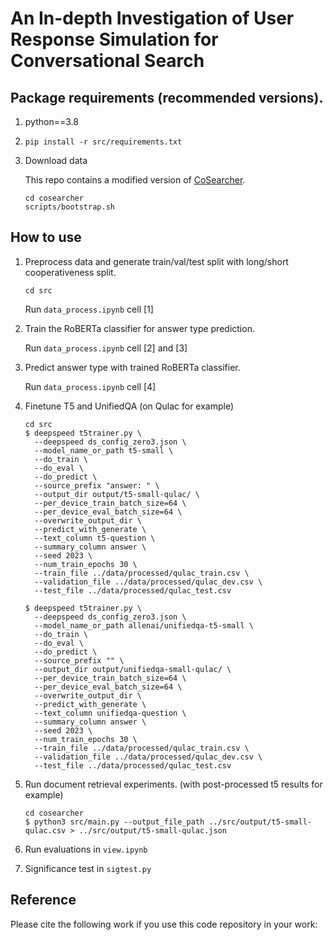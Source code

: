 # An In-depth Investigation of User Response Simulation for Conversational Search

## Package requirements (recommended versions).
1. python==3.8
2. `pip install -r src/requirements.txt`
3. Download data

   This repo contains a modified version of [CoSearcher](https://github.com/amzn/cosearcher). 
    ```
    cd cosearcher
    scripts/bootstrap.sh
    ```


## How to use
1. Preprocess data and generate train/val/test split with long/short cooperativeness split.
   
    `cd src`
   
    Run `data_process.ipynb` cell [1]
    
3. Train the RoBERTa classifier for answer type prediction.
   
    Run `data_process.ipynb` cell [2] and [3]

5. Predict answer type with trained RoBERTa classifier.
    
    Run `data_process.ipynb` cell [4]
    
3. Finetune T5 and UnifiedQA (on Qulac for example) 
  
    ```
    cd src
    $ deepspeed t5trainer.py \
      --deepspeed ds_config_zero3.json \
      --model_name_or_path t5-small \
      --do_train \
      --do_eval \
      --do_predict \
      --source_prefix "answer: " \
      --output_dir output/t5-small-qulac/ \
      --per_device_train_batch_size=64 \
      --per_device_eval_batch_size=64 \
      --overwrite_output_dir \
      --predict_with_generate \
      --text_column t5-question \
      --summary_column answer \
      --seed 2023 \
      --num_train_epochs 30 \
      --train_file ../data/processed/qulac_train.csv \
      --validation_file ../data/processed/qulac_dev.csv \
      --test_file ../data/processed/qulac_test.csv 
    ```
    
    ```
    $ deepspeed t5trainer.py \
      --deepspeed ds_config_zero3.json \
      --model_name_or_path allenai/unifiedqa-t5-small \
      --do_train \
      --do_eval \
      --do_predict \
      --source_prefix "" \
      --output_dir output/unifiedqa-small-qulac/ \
      --per_device_train_batch_size=64 \
      --per_device_eval_batch_size=64 \
      --overwrite_output_dir \
      --predict_with_generate \
      --text_column unifiedqa-question \
      --summary_column answer \
      --seed 2023 \
      --num_train_epochs 30 \
      --train_file ../data/processed/qulac_train.csv \
      --validation_file ../data/processed/qulac_dev.csv \
      --test_file ../data/processed/qulac_test.csv 

    ```

3. Run document retrieval experiments. (with post-processed t5 results for example)
    ```
    cd cosearcher
    $ python3 src/main.py --output_file_path ../src/output/t5-small-qulac.csv > ../src/output/t5-small-qulac.json
    ```
    
4. Run evaluations in `view.ipynb`
5. Significance test in `sigtest.py`
    
## Reference

Please cite the following work if you use this code repository in your work:
